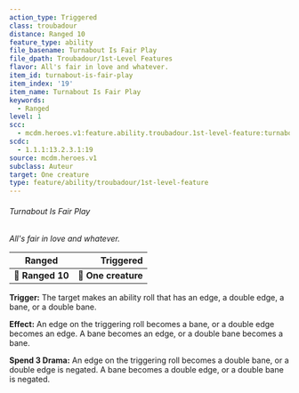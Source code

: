 ```yaml
---
action_type: Triggered
class: troubadour
distance: Ranged 10
feature_type: ability
file_basename: Turnabout Is Fair Play
file_dpath: Troubadour/1st-Level Features
flavor: All's fair in love and whatever.
item_id: turnabout-is-fair-play
item_index: '19'
item_name: Turnabout Is Fair Play
keywords:
  - Ranged
level: 1
scc:
  - mcdm.heroes.v1:feature.ability.troubadour.1st-level-feature:turnabout-is-fair-play
scdc:
  - 1.1.1:13.2.3.1:19
source: mcdm.heroes.v1
subclass: Auteur
target: One creature
type: feature/ability/troubadour/1st-level-feature
---
```


###### Turnabout Is Fair Play

*All's fair in love and whatever.*

| **Ranged**       |       **Triggered** |
| ---------------- | ------------------: |
| **📏 Ranged 10** | **🎯 One creature** |

**Trigger:** The target makes an ability roll that has an edge, a double edge, a bane, or a double bane.

**Effect:** An edge on the triggering roll becomes a bane, or a double edge becomes an edge. A bane becomes an edge, or a double bane becomes a bane.

**Spend 3 Drama:** An edge on the triggering roll becomes a double bane, or a double edge is negated. A bane becomes a double edge, or a double bane is negated.
